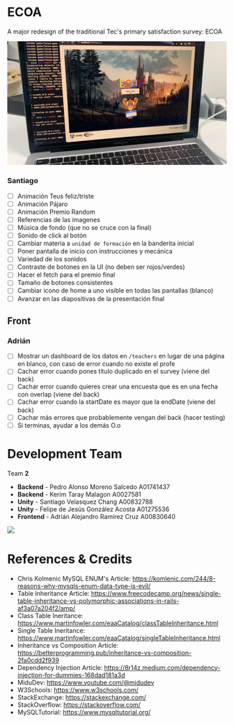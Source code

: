 # ECOA

A major redesign of the traditional Tec's primary satisfaction survey: ECOA

![](demo.jpeg)

### Santiago

- [ ] Animación Teus feliz/triste
- [ ] Animación Pájaro
- [ ] Animación Premio Random
- [ ] Referencias de las imagenes
- [ ] Música de fondo (que no se cruce con la final)
- [ ] Sonido de click al botón
- [ ] Cambiar materia a `unidad de formación` en la banderita inicial
- [ ] Poner pantalla de inicio con instrucciones y mecánica
- [ ] Variedad de los sonidos
- [ ] Contraste de botones en la UI (no deben ser rojos/verdes)
- [ ] Hacer el fetch para el premio final
- [ ] Tamaño de botones consistentes
- [ ] Cambiar icono de home a uno visible en todas las pantallas (blanco)
- [ ] Avanzar en las diapositivas de la presentación final

## Front

### Adrián

- [ ] Mostrar un dashboard de los datos en `/teachers` en lugar de una página en blanco, con caso de error cuando no existe el profe
- [ ] Cachar error cuando pones título duplicado en el survey (viene del back)
- [ ] Cachar error cuando quieres crear una encuesta que es en una fecha con overlap (viene del back)
- [ ] Cachar error cuando la startDate es mayor que la endDate (viene del back)
- [ ] Cachar más errores que probablemente vengan del back (hacer testing)
- [ ] Si terminas, ayudar a los demás O.o

# Development Team

Team **2**

- **Backend** - Pedro Alonso Moreno Salcedo A01741437
- **Backend** - Kerim Taray Malagon A0027581
- **Unity** - Santiago Velasquez Chang A00832788
- **Unity** - Felipe de Jesús González Acosta A01275536
- **Frontend** - Adrián Alejandro Ramírez Cruz A00830640

![](https://contrib.rocks/image?repo=pedroalonsoms/ecoa)

# References & Credits

- Chris Kolmenic MySQL ENUM's Article: https://komlenic.com/244/8-reasons-why-mysqls-enum-data-type-is-evil/
- Table Inheritance Article: https://www.freecodecamp.org/news/single-table-inheritance-vs-polymorphic-associations-in-rails-af3a07a204f2/amp/
- Class Table Ineritance: https://www.martinfowler.com/eaaCatalog/classTableInheritance.html
- Single Table Ineritance: https://www.martinfowler.com/eaaCatalog/singleTableInheritance.html
- Inheritance vs Composition Article: https://betterprogramming.pub/inheritance-vs-composition-2fa0cdd2f939
- Dependency Injection Article: https://8r14z.medium.com/dependency-injection-for-dummies-168dad181a3d
- MiduDev: https://www.youtube.com/@midudev
- W3Schools: https://www.w3schools.com/
- StackExchange: https://stackexchange.com/
- StackOverflow: https://stackoverflow.com/
- MySQLTutorial: https://www.mysqltutorial.org/
